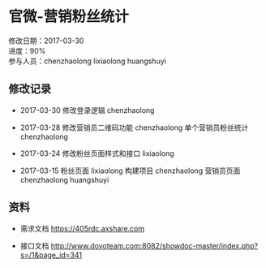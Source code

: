 # 官微-营销粉丝统计
修改日期：2017-03-30  
进度：90%  
参与人员：chenzhaolong lixiaolong huangshuyi  

## 修改记录 
- 2017-03-30
修改登录逻辑 chenzhaolong

- 2017-03-28
修改营销员二维码功能 chenzhaolong
单个营销员粉丝统计 chenzhaolong


- 2017-03-24
修改粉丝页面样式和接口 lixiaolong

- 2017-03-15
粉丝页面 lixiaolong
构建项目 chenzhaolong
营销员页面 chenzhaolong huangshuyi


## 资料
- 需求文档
https://405rdc.axshare.com



- 接口文档
http://www.doyoteam.com:8082/showdoc-master/index.php?s=/1&page_id=341

